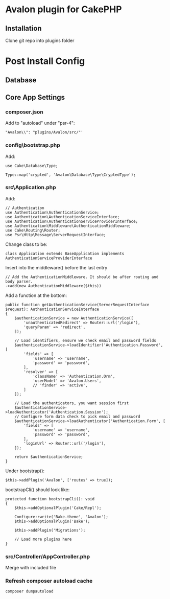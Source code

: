 # Avalon plugin for CakePHP

## Installation

Clone git repo into plugins folder

# Post Install Config


## Database



## Core App Settings

### composer.json
Add to "autoload" under "psr-4":

`"Avalon\\": "plugins/Avalon/src/"'`

### config\bootstrap.php
Add:

`use Cake\Database\Type;`

`Type::map('crypted', 'Avalon\Database\Type\CryptedType');`

### src\Application.php
Add:
```
// Authentication
use Authentication\AuthenticationService;
use Authentication\AuthenticationServiceInterface;
use Authentication\AuthenticationServiceProviderInterface;
use Authentication\Middleware\AuthenticationMiddleware;
use Cake\Routing\Router;
use Psr\Http\Message\ServerRequestInterface;
```

Change class to be:

`class Application extends BaseApplication implements AuthenticationServiceProviderInterface`

Insert into the middleware() before the last entry
```
// Add the AuthenticationMiddleware. It should be after routing and body parser.
->add(new AuthenticationMiddleware($this))
```

Add a function at the bottom:

```
public function getAuthenticationService(ServerRequestInterface $request): AuthenticationServiceInterface
{
    $authenticationService = new AuthenticationService([
        'unauthenticatedRedirect' => Router::url('/login'),
        'queryParam' => 'redirect',
    ]);

    // Load identifiers, ensure we check email and password fields
    $authenticationService->loadIdentifier('Authentication.Password', [
        'fields' => [
            'username' => 'username',
            'password' => 'password',
        ],
        'resolver' => [
            'className' => 'Authentication.Orm',
            'userModel' => 'Avalon.Users',
            // 'finder' => 'active',
        ]
    ]);

    // Load the authenticators, you want session first
    $authenticationService->loadAuthenticator('Authentication.Session');
    // Configure form data check to pick email and password
    $authenticationService->loadAuthenticator('Authentication.Form', [
        'fields' => [
            'username' => 'username',
            'password' => 'password',
        ],
        'loginUrl' => Router::url('/login'),
    ]);

    return $authenticationService;
}
```

Under bootstrap():

`$this->addPlugin('Avalon', ['routes' => true]);`

bootstrapCli() should look like:
```
protected function bootstrapCli(): void
{
    $this->addOptionalPlugin('Cake/Repl');
    
    Configure::write('Bake.theme', 'Avalon');
    $this->addOptionalPlugin('Bake');

    $this->addPlugin('Migrations');

    // Load more plugins here
}
```

### src/Controller/AppController.php
Merge with included file



### Refresh composer autoload cache
`composer dumpautoload`
